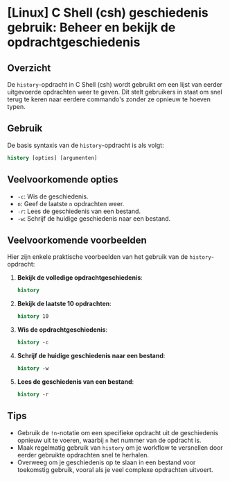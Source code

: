 # [Linux] C Shell (csh) geschiedenis gebruik: Beheer en bekijk de opdrachtgeschiedenis

## Overzicht
De `history`-opdracht in C Shell (csh) wordt gebruikt om een lijst van eerder uitgevoerde opdrachten weer te geven. Dit stelt gebruikers in staat om snel terug te keren naar eerdere commando's zonder ze opnieuw te hoeven typen.

## Gebruik
De basis syntaxis van de `history`-opdracht is als volgt:

```csh
history [opties] [argumenten]
```

## Veelvoorkomende opties
- `-c`: Wis de geschiedenis.
- `n`: Geef de laatste `n` opdrachten weer.
- `-r`: Lees de geschiedenis van een bestand.
- `-w`: Schrijf de huidige geschiedenis naar een bestand.

## Veelvoorkomende voorbeelden
Hier zijn enkele praktische voorbeelden van het gebruik van de `history`-opdracht:

1. **Bekijk de volledige opdrachtgeschiedenis**:
   ```csh
   history
   ```

2. **Bekijk de laatste 10 opdrachten**:
   ```csh
   history 10
   ```

3. **Wis de opdrachtgeschiedenis**:
   ```csh
   history -c
   ```

4. **Schrijf de huidige geschiedenis naar een bestand**:
   ```csh
   history -w
   ```

5. **Lees de geschiedenis van een bestand**:
   ```csh
   history -r
   ```

## Tips
- Gebruik de `!n`-notatie om een specifieke opdracht uit de geschiedenis opnieuw uit te voeren, waarbij `n` het nummer van de opdracht is.
- Maak regelmatig gebruik van `history` om je workflow te versnellen door eerder gebruikte opdrachten snel te herhalen.
- Overweeg om je geschiedenis op te slaan in een bestand voor toekomstig gebruik, vooral als je veel complexe opdrachten uitvoert.